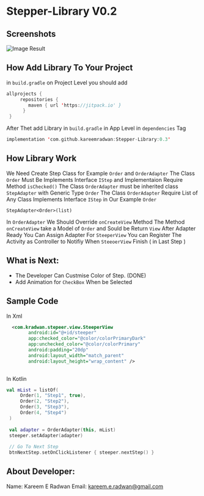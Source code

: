# Stepper-Library V0.2

## Screenshots
![Image Result](https://scontent.fgza6-1.fna.fbcdn.net/v/t1.0-9/106503813_693000678211700_2733733955416928403_n.jpg?_nc_cat=102&_nc_sid=07e735&_nc_ohc=4NiB_Ur8XbAAX9iQAH0&_nc_ht=scontent.fgza6-1.fna&oh=9c30aefb155035a8e040691afc145f9c&oe=5F22F65B)
## How Add Library To Your Project
 in `build.gradle` on Project Level you should add 

``` kotlin
allprojects { 
     repositories { 
        maven { url 'https://jitpack.io' }
      }
 }   
```

 After Thet add Library in `build.gradle` in App Level
 in `dependencies` Tag
 
 ``` kotlin
 implementation 'com.github.kareemradwan:Stepper-Library:0.3'
 ```


## How Library Work
We Need Create Step Class for Example `Order` and `OrderAdapter` 
The Class `Order` Must Be Implements Interface `IStep` and Implementaion Require Method `isChecked()`
The Class `OrderAdapter` must be inherited class `StepAdapter` with Generic Type `Order`
The Class `OrderAdapter` Require List of Any Class Implements Interface `IStep` in Our Example `Order`

`
StepAdapter<Order>(list)
`

In `OrderAdapter` We Should Override `onCreateView` Method 
The Method `onCreateView` take a Model of `Order` and Sould be Return `View`
After Adapter Ready You Can Assign Adapter For `SteeperView` 
You can Register The Activity as Controller to Notifiy When `SteeoerView` Finish ( in Last Step )



## What is Next:
  - The Developer Can Custmise Color of Step.  (DONE)
 - Add Animation for `CheckBox` When be Selected


## Sample Code 
In Xml 
```xml
  <com.kradwan.stepeer.view.SteeperView
        android:id="@+id/steeper"
        app:checked_color="@color/colorPrimaryDark"
        app:unchecked_color="@color/colorPrimary"
        android:padding="20dp"
        android:layout_width="match_parent"
        android:layout_height="wrap_content" />
        
```
In Kotlin
```kotlin
val mList = listOf(
     Order(1, "Step1", true),
     Order(2, "Step2"),
     Order(3, "Step3"),
     Order(4, "Step4")
 )
 
 val adapter = OrderAdapter(this, mList)
 steeper.setAdapter(adapter)
 
 // Go To Next Step
 btnNextStep.setOnClickListener { steeper.nextStep() }
```


## About Developer:
Name: Kareem E Radwan
Email: kareem.e.radwan@gmail.com

